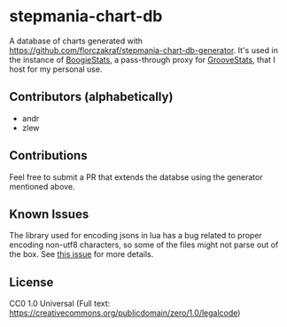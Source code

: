 # stepmania-chart-db
A database of charts generated with https://github.com/florczakraf/stepmania-chart-db-generator.
It's used in the instance of [BoogieStats](https://github.com/florczakraf/boogie-stats), a pass-through proxy
for [GrooveStats](https://groovestats.com), that I host for my personal use.

## Contributors (alphabetically)
- andr
- zlew

## Contributions
Feel free to submit a PR that extends the databse using the generator mentioned above.

## Known Issues
The library used for encoding jsons in lua has a bug related to proper encoding non-utf8 characters, so some of the files might not parse out of the box.
See [this issue](https://github.com/florczakraf/stepmania-chart-db-generator/issues/1) for more details.

## License
CC0 1.0 Universal (Full text: https://creativecommons.org/publicdomain/zero/1.0/legalcode)
